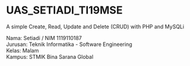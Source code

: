 # UAS_SETIADI_TI19MSE
A simple Create, Read, Update and Delete (CRUD) with PHP and MySQLi

Nama: Setiadi / NIM 1119110187 <br />
Jurusan: Teknik Informatika - Software Engineering <br />
Kelas: Malam <br />
Kampus: STMIK Bina Sarana Global


